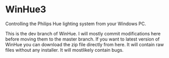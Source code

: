 # WinHue3
Controlling the Philips Hue lighting system from your Windows PC.

This is the dev branch of WinHue. I will mostly commit modifications here before moving them to the master branch.
If you want to latest version of WinHue you can download the zip file directly from here. It will contain raw
files without any installer. It will mostlikely contain bugs.
